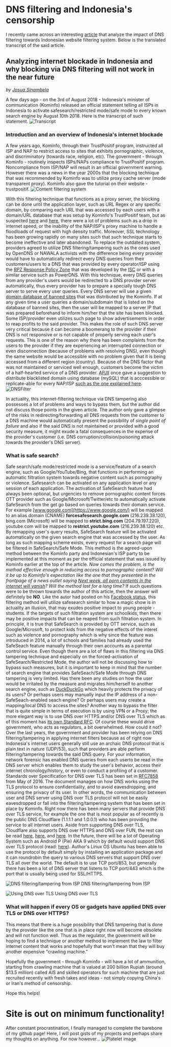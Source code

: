 # DNS filtering and Indonesia's censorship
I recently came across an interesting [article](https://infosec.id/2018/08/mengulas-pemblokiran-internet-di-indonesia-mengapa-pemblokiran-dengan-dns-filtering-dns-tampering-tidak-akan-berfungsi-dalam-waktu-dekat/) that analyze the impact of DNS filtering towards Indonesian website filtering system. Below is the translated transcript of the said article.

## Analyzing internet blockade in Indonesia and why blocking via DNS filtering will not work in the near future
_by [Josua Sinambela](http://josh.rootbrain.com/blog/)_

A few days ago - on the 3rd of August 2018 - Indonesia's minister of communication (Kominfo) released an official statement telling all ISPs in Indonesia to activate safesearch/restricted mode/safe mode to every known search engine by August 10th 2018. Here is the transcript of such statement.
![Transcript](img/transcript.png)

### Introduction and an overview of Indonesia's internet blockade
A few years ago, Kominfo, through their TrustPositif program, instructed all ISP and NAP to restrict access to sites that exhibits pornographic, violence, and discriminatory (towards race, religion, etc). The government - through Kominfo - routinely inspects ISPs/NAPs compliance to TrustPositif program. Noncompliance from ISP/NAP will result in an official government warning. However there was a news in the year 2000s that the blocking technique that was recommended by Kominfo was to utilize proxy cache server (mode transparent proxy). Kominfo also gave the tutorial on their website - trustpositif.
![Content filtering system](img/cfs.jpg)

With this filtering technique that functions as a proxy server, the blocking can be done until the application layer, such as URL Regex or any specific domain, by comparing each URL that was accessed by each users with a domain/URL database that was setup by Kominfo's TrustPositif team, but as suspected [here](https://josh.rootbrain.com/blog/2014/05/15/keputusan-kemkominfo-yang-pilih-kasih-belajar-dari-pemblokiran-situs-situs-top-dunia/) and [here](https://josh.rootbrain.com/blog/2008/04/05/kebijakan-pemerintah-menkominfo-yang-sangat-tidak-bijak/), there were a lot of problems such as a drop in internet speed, or the inability of the NAP/ISP's proxy machine to handle a floodloads of request with high density traffic. Moreover, SSL technology has been growing rapidly on many sites such that such technique starts to become ineffective and later abandoned.
To replace the outdated system, providers agreed to utilize DNS filtering/tampering such as the ones used by OpenDNS or NAWALA activists with the difference being every provider would have to automatically redirect every DNS queries from their customers/users to a DNS that was provided by every operator/ISP using the [RPZ Response Policy Zone](https://dnsrpz.info/) that was developed by the [ISC](https://en.wikipedia.org/wiki/Internet_Systems_Consortium) or with a similar service such as PowerDNS.
With this technique, every DNS queries from any provider's users would be redirected to a DNS provider server automatically, thus every provider has to prepare a specially tough DNS server to serve every user queries. Every DNS server will use a given [domain database of banned sites](https://trustpositif.kominfo.go.id/) that was distributed by the Kominfo. If at any given time a user queries a domain/subdomain that is listed on the database of banned sites, then the user will be mapped to a server IP that was prepared beforehand to inform him/her that the site has been blocked. Some ISP/provider even utilizes such page to show advertisements in order to reap profits to the said provider.
This makes the role of such DNS server very critical because it can become a boomerang to the provider if their DNS is not responsive or is not capable of properly serving each user's requests. This is one of the reason why there has been complaints from the users to the provider if they are experiencing an interrupted connection or even disconnection (because of problems with resolving DNS), even though the same website would be accessible with no problem given that it is being accessed from a different region (country). Because of the DNS factor that was not maintained or serviced well enough, customers become the victim of a half-hearted service of a DNS provider. [APJII](https://www.apjii.or.id/) once gave a suggestion to distribute blacklisted domain using database (mySQL) that is acccessible or replicate-able for every NAP/ISP [such as the one explained here](https://www.kominfo.go.id/content/detail/4971/ini-usulan-apjii-untuk-filter-internet-indonesia/0/sorotan_media).
![DNSFilter](img/DNSfilter.png)

In actuality, this internet-filtering technique via DNS tampering also possesses a lot of problems and ways to bypass them, but the author did not discuss those points in the given article. The author only gave a glimpse of the risks in redirecting/forwarding all DNS requests from the customer to a DNS machine would automatically present the possibility of _single point of failure_ and also if the said DNS is not maintained or provided with a good security measure, it might exude a fatal consequences in the expense of the provider's customer (i.e. DNS corruption/collision/poisoning attack towards the provider's DNS server).

### What is safe search?
Safe search/safe mode/restricted mode is a service/feature of a search engine, such as Google/YouTube/Bing, that functions in performing an automatic filtration system towards negative content such as pornography or violence.
Safesearch can be activated on any application level or any session of each application. The activation of SafeSearch feature had always been optional, but urgencies to remove pornographic content forces OTT provider such as Google/Microsoft/Twitter/etc to automatically activate SafeSearch from the get go based on queries towards their domain service. For example [www.google.com](https://www.google.com/) will be mapped to an alias domain (CNAME) **forcesafesearch.google.com** (216.239.38.120), bing.com (Microsoft) will be mapped to **strict.bing.com** (204.79.197.220), youtube.com will be mapped to **restrict.youtube.com** (216.239.38.120) etc.
By remapping user's query results, SafeSearch feature will be activated automatically on the given search engine that was accessed by the user. As long as such mapping scheme exists, every request for a search page will be filtered in SafeSearch/Safe Mode.
This method is the agreed-upon method between the Kominfo party and Indonesian's ISP party to be implemented at this moment as per the official statement that was issued by Kominfo earlier at the top of the article.
_Now comes the problem, is the method effective enough in reducing access to pornographic content? Will it be up to Kominfo's expectation like the one that they presented in the frontpage of a news outlet saying [Next week, all porn contents in the internet will vanish](https://www.liputan6.com/tekno/read/3609142/minggu-depan-seluruh-konten-pornografi-di-internet-bakal-lenyap)? Will the method last for a long time?_
If such questions were to be thrown towards the author of this article, then the answer will definitely be **NO**. Like the autor had posted on his [Facebook status](https://www.facebook.com/jsinambela), this filtering method will utilize safesearch similar to how a magic show is in actuality an illusion, that may exudes positive impact to young people - students. If the targets of such filtration system are schoolkids, then there may be positive impacts that can be reaped from such filtration system.
In principle, it is true that SafeSearch is provided by OTT service, such as Google/Microsoft, to protect kids from the negative effects of the interet such as violence and pornography which is why since the feature was introduced in 2014, a lot of schools and families had already used the SafeSeach feature manually through their own accounts as a parental control service.
Even though there are a lot of flaws in this filtering via DNS tampering technique and especially on the forced-activation of SafeSearch/Restricted Mode, the author will not be discussing how to bypass such measures, but it is important to keep in mind that the number of search engine that provides SafeSeach/Safe Mode through DNS tampering is very limited. Has there been any studies on how the user would be irritated by the measure and migrates him/herself to another search engine, such as [DuckDuckGo](https://duckduckgo.com/) which heavily protects the privacy of its users? Or perhaps users may manually input the IP address of a non-SafeSeach-enabled seach engine? Or perhaps users may create a mapping/local DNS to access the sites?
Another way to bypass the filter that is quite simple in terms of execution is by using VPN or a Proxy; the more elegant way is to use DNS over HTTPS and/or DNS over TLS which as of this moment has [its own Standard RFC](https://tools.ietf.org/html/rfc7858). Of course these would drive government, who acts as regulators, a bit overwhelmed. How could it not? Over the last years, the government and provider has been relying on DNS filtering/tampering in applying internet filters because as of right now Indonesia's internet users generally still use an archaic DNS protocol that is plain text in nature (UDP/53), such that providers are able perform filtering/tampering towards the said DNS query. For your information, network forensic has enabled DNS queries from each userto be read in the DNS server which enables them to study the user's behavior, access their internet chronology/history, or even to conduct a profiling of a customer.
Standards over Specification for DNS over TLS has been set in [RFC7858](https://tools.ietf.org/html/rfc7858) from May of 2016. The document manages on how DNS works using the TLS protocol to ensure confidentiality, and to avoid eavesdropping, and ensuring the privacy of its user. In other words, the communication between user and DNS server using DNS over TLS protocol will not be easily eavesdropped or fall into the filtering/tampering system that has been set in place by Kominfo. Right now there has been many servers that provide DNS over TLS service, for example the one that is most popular as of recently is the public DNS Cloudflare (1.1.1.1 and 1.0.0.1) who has been providing the service to all internet users. Aside from supporting DNS over TLS, Cloudflare also supports DNS over HTTPS and DNS over FUN, the rest can be read [here](https://developers.cloudflare.com/1.1.1.1/dns-over-tls/), [here](https://developers.cloudflare.com/1.1.1.1/dns-over-https/), and [here](https://developers.cloudflare.com/1.1.1.1/fun-stuff/).
In the future, there will be a lot of Operating System such as Android P (Pie) AKA 9 which by default would support DNS over TLS protocol (read: [here](https://android-developers.googleblog.com/2018/04/dns-over-tls-support-in-android-p.html)). Author's Linux OS Ubuntu has been able to use the protocol by default simply by installing an application package and it can roundrobin the query to various DNS servers that support DNS over TLS all over the world. The default is to use TCP port/853, but generally there has been a lot of DNS server that listens to TCP port/443 which is the port that is usually being used for SSL/HTTPS.

![DNS filtering/tampering from ISP](img/ISPtamp.png)
DNS filtering/tampering from ISP

![Using DNS over TLS](img/DNSoverTLS.png)
Using DNS over TLS

### What will happen if every OS or gadgets have applied DNS over TLS or DNS over HTTPS?
This means that there is a huge possibility that DNS tampering that is done by the provider like the one that is in place right now will become obsolete and will not function well. Thus as the regulator, the government will be hoping to find a technique or another method to implement the law to filter internet content that works and hopefully that won't mean that they will buy another expensive "crawling machine."

Hopefully the government - through Kominfo - will have a lot of ammunition, starting from crawling machine that is valued at 200 billion Rupiah (around $13.5 million) called AIS and skilled operators for such machine that are just recruited recently with fresh takes and ideas - not simply copying China's or Iran's method of censorship.

Hope this helps!

# Site is out on minimum functionality!
After constant procrastination, I finally managed to complete the barebone of my github page! Here, I will post gists of my projects and perhaps share my thoughts on anything. For now however...
![Platelet image](img/PlateletHapp.png)